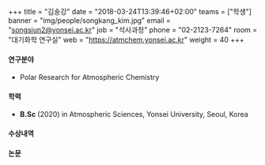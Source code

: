 +++
title = "김송강"
date = "2018-03-24T13:39:46+02:00"
teams = ["학생"]
banner = "img/people/songkang_kim.jpg"
email = "songsiun2@yonsei.ac.kr"
job = "석사과정"
phone = "02-2123-7264"
room = "대기화학 연구실"
web = "https://atmchem.yonsei.ac.kr"
weight = 40
+++

#### 연구분야
+ Polar Research for Atmospheric Chemistry


#### 학력
 + **B.Sc** (2020) in Atmospheric Sciences, Yonsei University, Seoul, Korea

#### 수상내역

#### 논문
